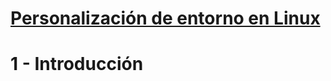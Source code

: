 # [Personalización de entorno en Linux](https://github.com/Ramixter/personalizacion-de-entorno-en-linux)

# 1 - Introducción